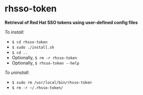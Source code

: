 <h1>rhsso-token</h1>

**Retrieval of Red Hat SSO tokens using user-defined config files**

_To install:_

- <code>$ cd rhsso-token</code>
- <code>$ sudo ./install.sh</code>
- <code>$ cd ..</code>
- Optionally, <code>$ rm -r rhsso-token</code>
- Optionally, <code>$ rhsso-token --help</code>

_To uninstall:_

- <code>$ sudo rm /usr/local/bin/rhsso-token</code>
- <code>$ rm -r ~/.rhsso-token/</code>
